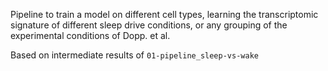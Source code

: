Pipeline to train a model on different cell types, learning the transcriptomic signature of different sleep drive conditions, or any grouping of the experimental conditions of Dopp. et al.

Based on intermediate results of `01-pipeline_sleep-vs-wake`